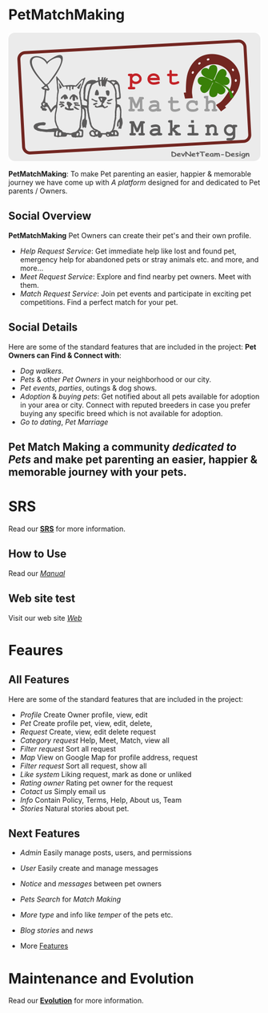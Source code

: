 # PetMatchMaking

![](media/LogoElement.png)

**PetMatchMaking**: To make Pet parenting an easier, happier & memorable journey we have come up with *A platform* designed for and dedicated to Pet parents / Owners.

## Social Overview
**PetMatchMaking** Pet Owners can create their pet's and their own profile. 
* *Help Request Service*: Get immediate help like lost and found pet, emergency help for abandoned pets or stray animals etc. and more, and more...
* *Meet Request Service*: Explore and find nearby pet owners. Meet with them.
* *Match Request Service*:  Join pet events and participate in exciting pet competitions. Find a perfect match for your pet.

## Social Details
Here are some of the standard features that are included in the project:
**Pet Owners can Find & Connect with**:
* *Dog walkers*.
* *Pets* & other *Pet Owners* in your neighborhood or our city.
* *Pet events*, *parties*, outings & dog shows.
* *Adoption* & *buying pets*: Get notified about all pets available for adoption in your area or city. Connect with reputed breeders in case you prefer buying any specific breed which is not available for adoption.
* *Go to dating*, *Pet Marriage*

## Pet Match Making a community *dedicated to Pets* and make pet parenting an easier, happier & memorable journey with your pets.

# SRS
Read our **[SRS](SRS_DevNetTeam_Draft.pdf)** for more information.

## How to Use
Read our *[Manual](UserManual_02.pdf)*

## Web site test
Visit our web site *[Web](https://buda.ninja)*

# Feaures

## All Features
Here are some of the standard features that are included in the project:

* *Profile* Create Owner profile, view, edit
* *Pet* Create profile pet, view, edit, delete, 
* *Request* Create, view, edit delete request
* *Category request* Help, Meet, Match, view all
* *Filter request* Sort all request
* *Map* View on Google Map for profile address, request
* *Filter request* Sort all request, show all
* *Like system* Liking request, mark as done or unliked
* *Rating owner* Rating pet owner for the request
* *Cotact us* Simply email us
* *Info* Contain Policy, Terms, Help, About us, Team
* *Stories* Natural stories about pet.

## Next Features

* *Admin* Easily manage posts, users, and permissions
* *User* Easily create and manage messages

* *Notice* and *messages* between pet owners
* *Pets Search* for *Match Making*
* *More type* and info like *temper* of the pets etc.

* *Blog stories* and *news*

* More [Features](features.md)

# Maintenance and Evolution

Read our **[Evolution](Maintenance_and_Evolution.pdf)** for more information.